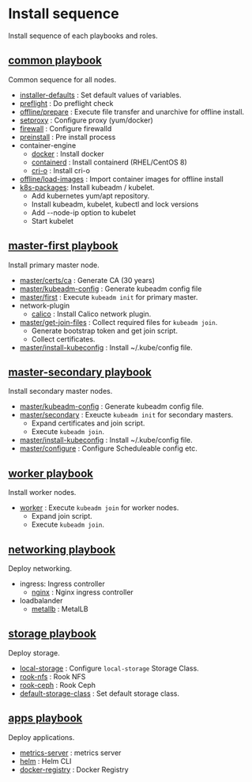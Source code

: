 # Install sequence

Install sequence of each playbooks and roles.

## [common playbook](../common.yml)

Common sequence for all nodes.

* [installer-defaults](../roles/installer-defaults) : Set default values of variables.
* [preflight](../roles/preflight) : Do preflight check
* [offline/prepare](../roles/offline/prepare) : Execute file transfer and unarchive for offline install.
* [setproxy](../roles/setproxy) : Configure proxy (yum/docker)
* [firewall](../roles/firewall) : Configure firewalld
* [preinstall](../roles/preinstall) : Pre install process
* container-engine
    * [docker](../roles/container-engine/docker) : Install docker
    * [containerd](../roles/container-engine/containerd) : Install containerd (RHEL/CentOS 8)
    * [cri-o](../roles/container-engine/cri-o) : Install cri-o
* [offline/load-images](../roles/offline/load-images) : Import container images for offline install
* [k8s-packages](../roles/k8s-packages): Install kubeadm / kubelet.
    * Add kubernetes yum/apt repository.
    * Install kubeadm, kubelet, kubectl and lock versions
    * Add --node-ip option to kubelet
    * Start kubelet

## [master-first playbook](../master-first.yml)

Install primary master node.

* [master/certs/ca](../roles/master/certs/ca) : Generate CA (30 years)
* [master/kubeadm-config](../roles/master/kubeadm-config) : Generate kubeadm config file
* [master/first](../roles/master/first) : Execute `kubeadm init` for primary master.
* network-plugin
    * [calico](../roles/network-plugin/calico) : Install Calico network plugin.
* [master/get-join-files](../roles/master/get-join-files) : Collect required files for `kubeadm join`.
    * Generate bootstrap token and get join script.
    * Collect certificates.
* [master/install-kubeconfig](../roles/master/install-kubeconfig) : Install ~/.kube/config file.

## [master-secondary playbook](../master-secondary.yml)

Install secondary master nodes.

* [master/kubeadm-config](../roles/master/kubeadm-config) : Generate kubeadm config file.
* [master/secondary](../roles/master/secondary) : Exeucte `kubeadm init` for secondary masters.
    * Expand certificates and join script.
    * Execute `kubeadm join`.
* [master/install-kubeconfig](../roles/master/install-kubeconfig) : Install ~/.kube/config file.     
* [master/configure](../roles/master/configure) : Configure Scheduleable config etc.

## [worker playbook](../worker.yml)

Install worker nodes.

* [worker](../roles/worker) : Execute `kubeadm join` for worker nodes.
    * Expand join script.
    * Execute `kubeadm join`.

## [networking playbook](../networking.yml)

Deploy networking.

* ingress: Ingress controller
    * [nginx](../roles/networking/ingress/nginx) : Nginx ingress controller
* loadbalander
    * [metallb](../roles/networking/loadbalancer/metallb) : MetalLB

## [storage playbook](../storage.yml)

Deploy storage.

* [local-storage](../roles/storage/local-storage) : Configure `local-storage` Storage Class.
* [rook-nfs](../roles/storage/rook-nfs) : Rook NFS
* [rook-ceph](../roles/storage/rook-ceph) : Rook Ceph
* [default-storage-class](../roles/storage/default-storage-class) : Set default storage class.

## [apps playbook](../apps.yml)

Deploy applications.

* [metrics-server](../roles/apps/metrics-server) : metrics server
* [helm](../roles/apps/helm) : Helm CLI
* [docker-registry](../roles/apps/docker-registry) : Docker Registry

